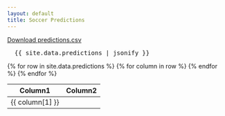 ```yaml
---
layout: default
title: Soccer Predictions
---
```


[Download predictions.csv](https://raw.githubusercontent.com/kamquatz/soccer-predictions/master/data/predictions.csv)

<link rel="stylesheet" href="{{ site.baseurl }}/styles.css">

<pre>
  {{ site.data.predictions | jsonify }}
</pre>

<table class="styled-table">
  <thead>
    <tr>
      <th>Column1</th>
      <th>Column2</th>
      <!-- Add more columns as needed -->
    </tr>
  </thead>
  <tbody>
  {% for row in site.data.predictions %}
    <tr>
      {% for column in row %}
        <td>{{ column[1] }}</td>
      {% endfor %}
    </tr>
  {% endfor %}
</tbody>

</table>
